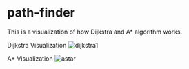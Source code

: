# path-finder
This is a visualization of how Dijkstra and A* algorithm works.

Dijkstra Visualization
![dijkstra1](https://user-images.githubusercontent.com/18692459/195420129-ec29fa55-8a27-42e9-be87-9f36890e14bf.gif)

A* Visualization
![astar](https://user-images.githubusercontent.com/18692459/195420204-d97480b1-a071-493a-9fb3-7f53b0345551.gif)
